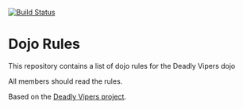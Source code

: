 [![Build Status](https://secure.travis-ci.org/rails/arel.svg?branch=master)](http://travis-ci.org/rails/arel)

Dojo Rules
==========

This repository contains a list of dojo rules for the Deadly Vipers dojo

All members should read the rules.

Based on the [Deadly Vipers project](https://github.com/deadlyvipers).

